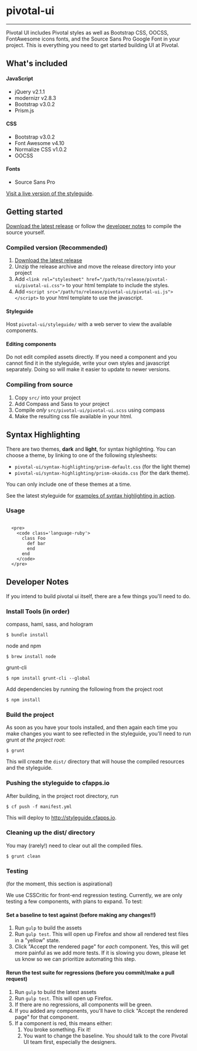 # pivotal-ui

***

Pivotal UI includes Pivotal styles as well as Bootstrap CSS, OOCSS, FontAwesome icons fonts, and the Source Sans Pro Google Font in your project. This is everything you need to get started building UI at Pivotal.

## What's included

#### JavaScript
- jQuery v2.1.1
- modernizr v2.8.3
- Bootstrap v3.0.2
- Prism.js

#### CSS
- Bootstrap v3.0.2
- Font Awesome v4.10
- Normalize CSS v1.0.2
- OOCSS

#### Fonts
- Source Sans Pro

[Visit a live version of the styleguide](http://styleguide.cfapps.io).


## Getting started

[Download the latest release](https://github.com/pivotal-cf/pivotal-ui/releases) or follow the [developer notes](#developer-notes) to compile the source yourself.

### Compiled version (Recommended)

1. [Download the latest release](https://github.com/pivotal-cf/pivotal-ui/releases)
1. Unzip the release archive and move the release directory into your project
1. Add `<link rel="stylesheet" href="/path/to/release/pivotal-ui/pivotal-ui.css">` to your html template to include the styles.
1. Add `<script src="/path/to/release/pivotal-ui/pivotal-ui.js"></script>` to your html template to use the javascript.

#### Styleguide

Host `pivotal-ui/styleguide/` with a web server to view the available components.

#### Editing components

Do not edit compiled assets directly. If you need a component and you cannot find it in the styleguide, write your own styles and javascript separately. Doing so will make it easier to update to newer versions.


### Compiling from source

1. Copy `src/` into your project
2. Add Compass and Sass to your project
2. Compile *only* `src/pivotal-ui/pivotal-ui.scss` using compass 
3. Make the resulting css file available in your html.

## Syntax Highlighting

There are two themes, **dark** and **light**, for syntax highlighting. You can choose a theme, by linking to one of the following stylesheets:

* `pivotal-ui/syntax-highlighting/prism-default.css` (for the light theme)
* `pivotal-ui/syntax-highlighting/prism-okaida.css` (for the dark theme). 

You can only include one of these themes at a time.

See the latest styleguide for [examples of syntax highlighting in action](http://styleguide.cfapps.io/all.html#code).

### Usage

```

  <pre>
	<code class='language-ruby'>
	  class Foo
	    def bar
	    end
	  end
	</code>
  </pre>

```




## Developer Notes

If you intend to build pivotal ui itself, there are a few things you'll need to do.

### Install Tools (in order)

compass, haml, sass, and hologram

    $ bundle install

node and npm

    $ brew install node
    
grunt-cli 

    $ npm install grunt-cli --global

Add dependencies by running the following from the project root

    $ npm install

### Build the project

As soon as you have your tools installed, and then again each time you make changes you want to see reflected in the styleguide, you'll need to run grunt _at the project root_:

    $ grunt

This will create the `dist/` directory that will house the compiled resources and the styleguide.

### Pushing the styleguide to cfapps.io

After building, in the project root directory, run 

    $ cf push -f manifest.yml

This will deploy to <http://styleguide.cfapps.io>.

### Cleaning up the dist/ directory

You may (rarely!) need to clear out all the compiled files. 

    $ grunt clean

### Testing

(for the moment, this section is aspirational)

We use CSSCritic for front-end regression testing. Currently, we are only testing a few components, with plans to expand. To test:

#### Set a baseline to test against (before making any changes!!)
1. Run `gulp` to build the assets
1. Run `gulp test`. This will open up Firefox and show all rendered test files in a "yellow" state.
1. Click "Accept the rendered page" for *each* component. Yes, this will get more painful as we add more tests. If it is slowing you down, please let us know so we can prioritize automating this step.

#### Rerun the test suite for regressions (before you commit/make a pull request)
1. Run `gulp` to build the latest assets 
1. Run `gulp test`. This will open up Firefox.
1. If there are no regressions, all components will be green.
1. If you added any components, you'll have to click "Accept the rendered page" for that component.
1. If a component is red, this means either:
    1. You broke something. Fix it!
    2. You want to change the baseline. You should talk to the core Pivotal UI team first, especially the designers.


